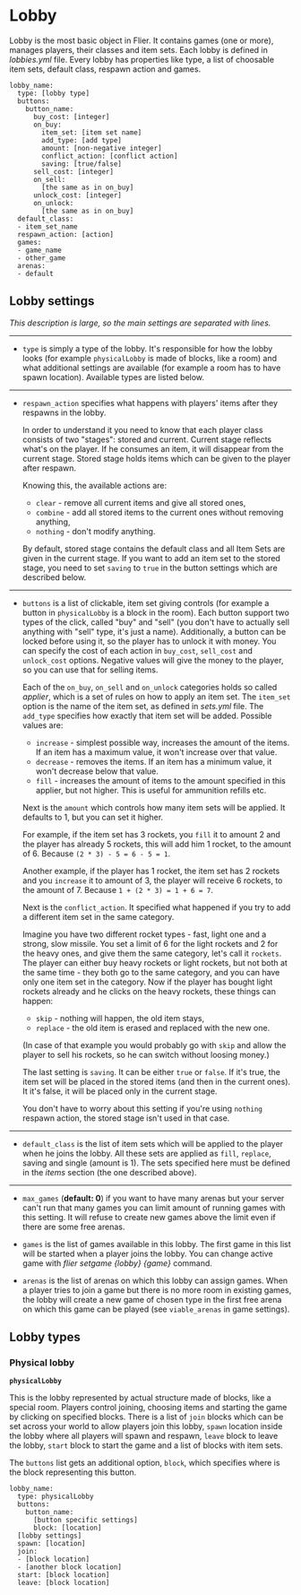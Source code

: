# Lobby

Lobby is the most basic object in Flier. It contains games (one or more), manages players, their classes and item sets. Each lobby is defined in _lobbies.yml_ file. Every lobby has properties like type, a list of choosable item sets, default class, respawn action and games.

```
lobby_name:
  type: [lobby type]
  buttons:
    button_name:
      buy_cost: [integer]
      on_buy:
        item_set: [item set name]
        add_type: [add type]
        amount: [non-negative integer]
        conflict_action: [conflict action]
        saving: [true/false]
      sell_cost: [integer]
      on_sell:
        [the same as in on_buy]
      unlock_cost: [integer]
      on_unlock:
        [the same as in on_buy]
  default_class:
  - item_set_name
  respawn_action: [action]
  games:
  - game_name
  - other_game
  arenas:
  - default
```

## Lobby settings

_This description is large, so the main settings are separated with lines._

***

* `type` is simply a type of the lobby. It's responsible for how the lobby looks (for example `physicalLobby` is made of blocks, like a room) and what additional settings are available (for example a room has to have spawn location). Available types are listed below.

***

* `respawn_action` specifies what happens with players' items after they respawns in the lobby.

    In order to understand it you need to know that each player class consists of two "stages": stored and current. Current stage reflects what's on the player. If he consumes an item, it will disappear from the current stage. Stored stage holds items which can be given to the player after respawn.

    Knowing this, the available actions are:

    * `clear` - remove all current items and give all stored ones,
    * `combine` - add all stored items to the current ones without removing anything,
    * `nothing` - don't modify anything.

    By default, stored stage contains the default class and all Item Sets are given in the current stage. If you want to add an item set to the stored stage, you need to set `saving` to `true` in the button settings which are described below.

***

* `buttons` is a list of clickable, item set giving controls (for example a button in `physicalLobby` is a block in the room). Each button support two types of the click, called "buy" and "sell" (you don't have to actually sell anything with "sell" type, it's just a name). Additionally, a button can be locked before using it, so the player has to unlock it with money. You can specify the cost of each action in `buy_cost`, `sell_cost` and `unlock_cost` options. Negative values will give the money to the player, so you can use that for selling items.

    Each of the `on_buy`, `on_sell` and `on_unlock` categories holds so called _applier_, which is a set of rules on how to apply an item set. The `item_set` option is the name of the item set, as defined in _sets.yml_ file. The `add_type` specifies how exactly that item set will be added. Possible values are:

    * `increase` - simplest possible way, increases the amount of the items. If an item has a maximum value, it won't increase over that value.
    * `decrease` - removes the items. If an item has a minimum value, it won't decrease below that value.
    * `fill` - increases the amount of items to the amount specified in this applier, but not higher. This is useful for ammunition refills etc.

    Next is the `amount` which controls how many item sets will be applied. It defaults to 1, but you can set it higher.

    For example, if the item set has 3 rockets, you `fill` it to amount 2 and the player has already 5 rockets, this will add him 1 rocket, to the amount of 6. Because `(2 * 3) - 5 = 6 - 5 = 1`.

    Another example, if the player has 1 rocket, the item set has 2 rockets and you `increase` it to amount of 3, the player will receive 6 rockets, to the amount of 7. Because `1 + (2 * 3) = 1 + 6 = 7`.

    Next is the `conflict_action`. It specified what happened if you try to add a different item set in the same category.

    Imagine you have two different rocket types - fast, light one and a strong, slow missile. You set a limit of 6 for the light rockets and 2 for the heavy ones, and give them the same category, let's call it `rockets`. The player can either buy heavy rockets or light rockets, but not both at the same time - they both go to the same category, and you can have only one item set in the category. Now if the player has bought light rockets already and he clicks on the heavy rockets, these things can happen:

    * `skip` - nothing will happen, the old item stays,
    * `replace` - the old item is erased and replaced with the new one.

    (In case of that example you would probably go with `skip` and allow the player to sell his rockets, so he can switch without loosing money.)

    The last setting is `saving`. It can be either `true` or `false`. If it's true, the item set will be placed in the stored items (and then in the current ones). It it's false, it will be placed only in the current stage.

    You don't have to worry about this setting if you're using `nothing` respawn action, the stored stage isn't used in that case.


***

* `default_class` is the list of item sets which will be applied to the player when he joins the lobby. All these sets are applied as `fill`, `replace`, saving and single (amount is 1). The sets specified here must be defined in the _items_ section (the one described above).

***

* `max_games` (**default: 0**) if you want to have many arenas but your server can't run that many games you can limit amount of running games with this setting. It will refuse to create new games above the limit even if there are some free arenas.

* `games` is the list of games available in this lobby. The first game in this list will be started when a player joins the lobby. You can change active game with _flier setgame {lobby} {game}_ command.

* `arenas` is the list of arenas on which this lobby can assign games. When a player tries to join a game but there is no more room in existing games, the lobby will create a new game of chosen type in the first free arena on which this game can be played (see `viable_arenas` in game settings).

## Lobby types

### Physical lobby

**`physicalLobby`**

This is the lobby represented by actual structure made of blocks, like a special room. Players control joining, choosing items and starting the game by clicking on specified blocks. There is a list of `join` blocks which can be set across your world to allow players join this lobby, `spawn` location inside the lobby where all players will spawn and respawn, `leave` block to leave the lobby, `start` block to start the game and a list of blocks with item sets.

The `buttons` list gets an additional option, `block`, which specifies where is the block representing this button.

```
lobby_name:
  type: physicalLobby
  buttons:
    button_name:
      [button specific settings]
      block: [location]
  [lobby settings]
  spawn: [location]
  join:
  - [block location]
  - [another block location]
  start: [block location]
  leave: [block location]
```
